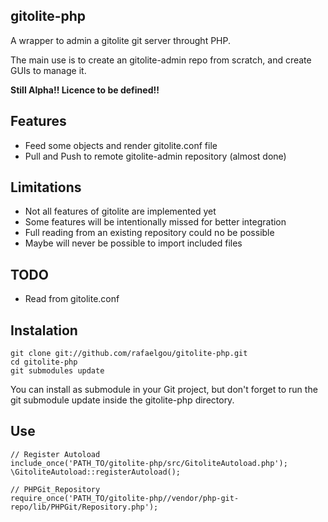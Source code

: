 gitolite-php
------------

A wrapper to admin a gitolite git server throught PHP.

The main use is to create an gitolite-admin repo from scratch, and create GUIs to manage it.

**Still Alpha!! Licence to be defined!!**

## Features

- Feed some objects and render gitolite.conf file
- Pull and Push to remote gitolite-admin repository (almost done)

## Limitations

- Not all features of gitolite are implemented yet
- Some features will be intentionally missed for better integration
- Full reading from an existing repository could no be possible
- Maybe will never be possible to import included files

## TODO

- Read from gitolite.conf

## Instalation

    git clone git://github.com/rafaelgou/gitolite-php.git
    cd gitolite-php
    git submodules update

You can install as submodule in your Git project, but don't forget
to run the git submodule update inside the gitolite-php directory.

## Use

    // Register Autoload
    include_once('PATH_TO/gitolite-php/src/GitoliteAutoload.php');
    \GitoliteAutoload::registerAutoload();

    // PHPGit_Repository
    require_once('PATH_TO/gitolite-php//vendor/php-git-repo/lib/PHPGit/Repository.php');
